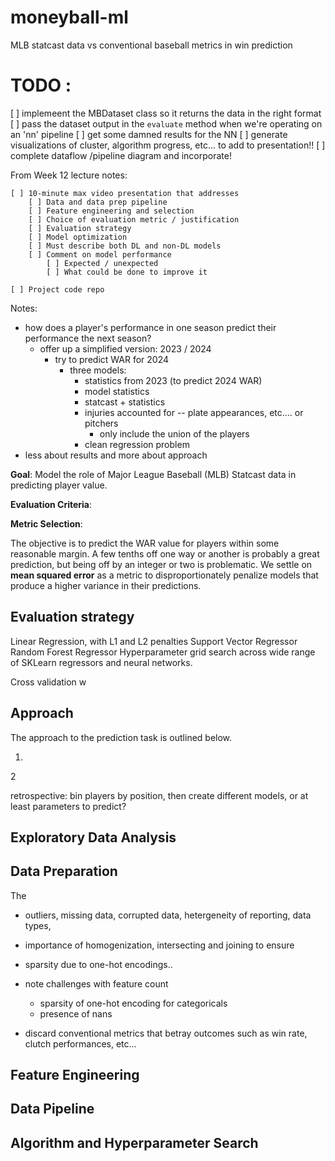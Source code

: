 # moneyball-ml
MLB statcast data vs conventional baseball metrics in win prediction

# TODO : 

[ ] implemeent the MBDataset class so it returns the data in the right format 
[ ] pass the dataset output in the `evaluate` method when we're operating on an 'nn' pipeline
[ ] get some damned results for the NN 
[ ] generate visualizations of cluster, algorithm progress, etc... to add to presentation!! 
[ ] complete dataflow /pipeline diagram and incorporate!

From Week 12 lecture notes: 
```
[ ] 10-minute max video presentation that addresses
    [ ] Data and data prep pipeline
    [ ] Feature engineering and selection
    [ ] Choice of evaluation metric / justification
    [ ] Evaluation strategy
    [ ] Model optimization
    [ ] Must describe both DL and non-DL models
    [ ] Comment on model performance
        [ ] Expected / unexpected
        [ ] What could be done to improve it

[ ] Project code repo
```

Notes: 
- how does a player's performance in one season predict their performance the next season?
    - offer up a simplified version: 2023 / 2024
        - try to predict WAR for 2024 
            - three models: 
                - statistics from 2023 (to predict 2024 WAR)
                - model statistics 
                - statcast + statistics 
                - injuries accounted for -- plate appearances, etc.... or pitchers 
                    - only include the union of the players 
                - clean regression problem
- less about results and more about approach


**Goal**: Model the role of Major League Baseball (MLB) Statcast data in predicting player value. 

**Evaluation Criteria**: 

**Metric Selection**: 

The objective is to predict the WAR value for players within some reasonable margin. A few tenths off one way or another is probably a great prediction, but being off by an integer or two is problematic. We settle on **mean squared error** as a metric to disproportionately penalize models that produce a higher variance in their predictions. 

## Evaluation strategy 

Linear Regression, with L1 and L2 penalties 
Support Vector Regressor
Random Forest Regressor 
Hyperparameter grid search across wide range of SKLearn regressors and neural networks. 

Cross validation w



## Approach

The approach to the prediction task is outlined below.

1. 
2

retrospective: 
bin players by position, then create different models, or at least parameters to predict? 

## Exploratory Data Analysis



## Data Preparation 

The 

- outliers, missing data, corrupted data, hetergeneity of reporting, data types, 
- importance of homogenization, intersecting and joining to ensure 
- sparsity due to one-hot encodings.. 
- note challenges with feature count
    - sparsity of one-hot encoding for categoricals
    - presence of nans

- discard conventional metrics that betray outcomes such as win rate, clutch performances, etc...


## Feature Engineering 


## Data Pipeline


## Algorithm and Hyperparameter Search


